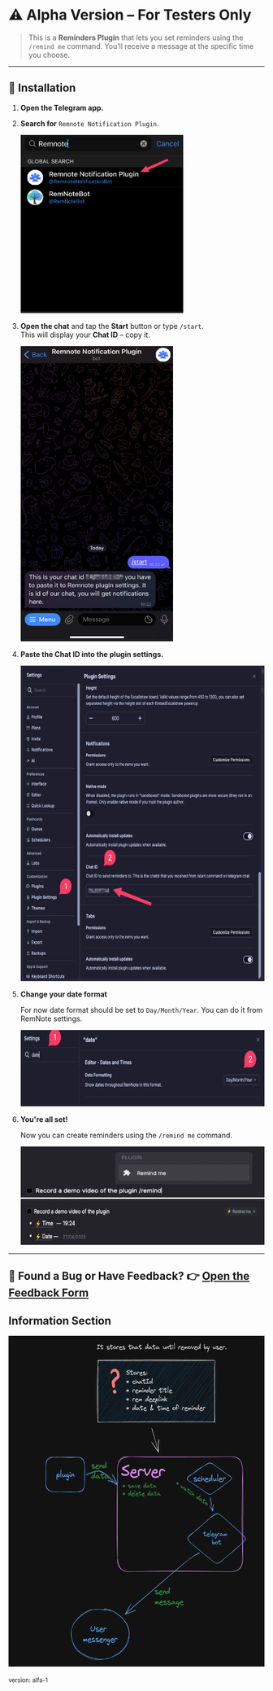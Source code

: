 # ⚠️ Alpha Version – For Testers Only

> This is a **Reminders Plugin** that lets you set reminders using the `/remind me` command. You’ll receive a message at the specific time you choose.

---

## 🔧 Installation

1. **Open the Telegram app.**
2. **Search for** `Remnote Notification Plugin`.

   <img src="./docs/search.png" alt="Search Plugin" width="320" height="350">

3. **Open the chat** and tap the **Start** button or type `/start`.  
   This will display your **Chat ID** – copy it.

   <img src="./docs/start.png" alt="Start Chat" width="300" height="580">

4. **Paste the Chat ID into the plugin settings.**

   <img src="./docs/settings.png" alt="Plugin Settings" width="680" height="620">

5. **Change your date format**

   For now date format should be set to `Day/Month/Year`. You can do it from RemNote settings.

   <img src="./docs/required_settings.png" width="700" height="150" />

6. **You're all set!**

   Now you can create reminders using the `/remind me` command.

   <img src="./docs/remind_me.jpg" alt="Remind Me Example" width="480" height="100">  
   <img src="./docs/reminder.jpg" alt="Reminder Example" width="680" height="90">

---

## 🐞 Found a Bug or Have Feedback? 👉 [Open the Feedback Form](https://tally.so/r/3qgQyg)

## Information Section

<img src="./docs/how_data_is_stored.png" alt="Reminder Example" width="680" height="650">

<small>version: alfa-1</small>
